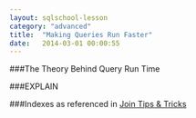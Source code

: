 ```yaml
---
layout: sqlschool-lesson
category: "advanced"
title:  "Making Queries Run Faster"
date:   2014-03-01 00:00:55
---
```


###The Theory Behind Query Run Time

###EXPLAIN

###Indexes
as referenced in [Join Tips & Tricks](/intermediate/join-tips-and-tricks.html)